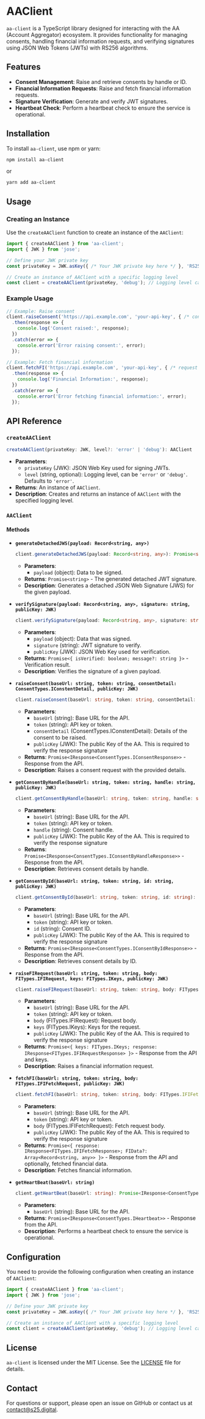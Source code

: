 # AAClient

`aa-client` is a TypeScript library designed for interacting with the AA (Account Aggregator) ecosystem. It provides functionality for managing consents, handling financial information requests, and verifying signatures using JSON Web Tokens (JWTs) with RS256 algorithms.

## Features

- **Consent Management**: Raise and retrieve consents by handle or ID.
- **Financial Information Requests**: Raise and fetch financial information requests.
- **Signature Verification**: Generate and verify JWT signatures.
- **Heartbeat Check**: Perform a heartbeat check to ensure the service is operational.

## Installation

To install `aa-client`, use npm or yarn:

```bash
npm install aa-client
```

or

```bash
yarn add aa-client
```

## Usage

### Creating an Instance

Use the `createAAClient` function to create an instance of the `AAClient`:

```typescript
import { createAAClient } from 'aa-client';
import { JWK } from 'jose';

// Define your JWK private key
const privateKey = JWK.asKey({ /* Your JWK private key here */ }, 'RS256');

// Create an instance of AAClient with a specific logging level
const client = createAAClient(privateKey, 'debug'); // Logging level can be 'error' or 'debug'
```

### Example Usage

```typescript
// Example: Raise consent
client.raiseConsent('https://api.example.com', 'your-api-key', { /* consent details */ }, "aapublickey")
  .then(response => {
    console.log('Consent raised:', response);
  })
  .catch(error => {
    console.error('Error raising consent:', error);
  });

// Example: Fetch financial information
client.fetchFI('https://api.example.com', 'your-api-key', { /* request details */ },"aapublickey")
  .then(response => {
    console.log('Financial Information:', response);
  })
  .catch(error => {
    console.error('Error fetching financial information:', error);
  });
```

## API Reference

### `createAAClient`

```typescript
createAAClient(privateKey: JWK, level?: 'error' | 'debug'): AAClient
```

- **Parameters**:
  - `privateKey` (JWK): JSON Web Key used for signing JWTs.
  - `level` (string, optional): Logging level, can be `'error'` or `'debug'`. Defaults to `'error'`.
- **Returns**: An instance of `AAClient`.
- **Description**: Creates and returns an instance of `AAClient` with the specified logging level.

### `AAClient`

#### Methods

- **`generateDetachedJWS(payload: Record<string, any>)`**

  ```typescript
  client.generateDetachedJWS(payload: Record<string, any>): Promise<string>
  ```

  - **Parameters**:
    - `payload` (object): Data to be signed.
  - **Returns**: `Promise<string>` - The generated detached JWT signature.
  - **Description**: Generates a detached JSON Web Signature (JWS) for the given payload.

- **`verifySignature(payload: Record<string, any>, signature: string, publicKey: JWK)`**

  ```typescript
  client.verifySignature(payload: Record<string, any>, signature: string, publicKey: JWK): Promise<{ isVerified: boolean; message?: string }>
  ```

  - **Parameters**:
    - `payload` (object): Data that was signed.
    - `signature` (string): JWT signature to verify.
    - `publicKey` (JWK): JSON Web Key used for verification.
  - **Returns**: `Promise<{ isVerified: boolean; message?: string }>` - Verification result.
  - **Description**: Verifies the signature of a given payload.

- **`raiseConsent(baseUrl: string, token: string, consentDetail: ConsentTypes.IConstentDetail, publicKey: JWK)`**

  ```typescript
  client.raiseConsent(baseUrl: string, token: string, consentDetail: ConsentTypes.IConstentDetail): Promise<IResponse<ConsentTypes.IConsentResponse>>
  ```

  - **Parameters**:
    - `baseUrl` (string): Base URL for the API.
    - `token` (string): API key or token.
    - `consentDetail` (ConsentTypes.IConstentDetail): Details of the consent to be raised.
    - `publicKey` (JWK): The public Key of the AA. This is required to verify the response signature
  - **Returns**: `Promise<IResponse<ConsentTypes.IConsentResponse>>` - Response from the API.
  - **Description**: Raises a consent request with the provided details.

- **`getConsentByHandle(baseUrl: string, token: string, handle: string, publicKey: JWK)`**

  ```typescript
  client.getConsentByHandle(baseUrl: string, token: string, handle: string): Promise<IResponse<ConsentTypes.IConsentByHandleResponse>>
  ```

  - **Parameters**:
    - `baseUrl` (string): Base URL for the API.
    - `token` (string): API key or token.
    - `handle` (string): Consent handle.
    - `publicKey` (JWK): The public Key of the AA. This is required to verify the response signature
  - **Returns**: `Promise<IResponse<ConsentTypes.IConsentByHandleResponse>>` - Response from the API.
  - **Description**: Retrieves consent details by handle.

- **`getConsentById(baseUrl: string, token: string, id: string, publicKey: JWK)`**

  ```typescript
  client.getConsentById(baseUrl: string, token: string, id: string): Promise<IResponse<ConsentTypes.IConsentByIdResponse>>
  ```

  - **Parameters**:
    - `baseUrl` (string): Base URL for the API.
    - `token` (string): API key or token.
    - `id` (string): Consent ID.
    - `publicKey` (JWK): The public Key of the AA. This is required to verify the response signature
  - **Returns**: `Promise<IResponse<ConsentTypes.IConsentByIdResponse>>` - Response from the API.
  - **Description**: Retrieves consent details by ID.

- **`raiseFIRequest(baseUrl: string, token: string, body: FITypes.IFIRequest, keys: FITypes.IKeys, publicKey: JWK)`**

  ```typescript
  client.raiseFIRequest(baseUrl: string, token: string, body: FITypes.IFIRequest, keys: FITypes.IKeys): Promise<{ keys: FITypes.IKeys; response: IResponse<FITypes.IFIRequestResponse> }>
  ```

  - **Parameters**:
    - `baseUrl` (string): Base URL for the API.
    - `token` (string): API key or token.
    - `body` (FITypes.IFIRequest): Request body.
    - `keys` (FITypes.IKeys): Keys for the request.
    - `publicKey` (JWK): The public Key of the AA. This is required to verify the response signature
  - **Returns**: `Promise<{ keys: FITypes.IKeys; response: IResponse<FITypes.IFIRequestResponse> }>` - Response from the API and keys.
  - **Description**: Raises a financial information request.

- **`fetchFI(baseUrl: string, token: string, body: FITypes.IFIFetchRequest, publicKey: JWK)`**

  ```typescript
  client.fetchFI(baseUrl: string, token: string, body: FITypes.IFIFetchRequest): Promise<{ response: IResponse<FITypes.IFIFetchResponse>; FIData?: Array<Record<string, any>> }>
  ```

  - **Parameters**:
    - `baseUrl` (string): Base URL for the API.
    - `token` (string): API key or token.
    - `body` (FITypes.IFIFetchRequest): Fetch request body.
    - `publicKey` (JWK): The public Key of the AA. This is required to verify the response signature
  - **Returns**: `Promise<{ response: IResponse<FITypes.IFIFetchResponse>; FIData?: Array<Record<string, any>> }>` - Response from the API and optionally, fetched financial data.
  - **Description**: Fetches financial information.

- **`getHeartBeat(baseUrl: string)`**

  ```typescript
  client.getHeartBeat(baseUrl: string): Promise<IResponse<ConsentTypes.IHeartbeat>>
  ```

  - **Parameters**:
    - `baseUrl` (string): Base URL for the API.
  - **Returns**: `Promise<IResponse<ConsentTypes.IHeartbeat>>` - Response from the API.
  - **Description**: Performs a heartbeat check to ensure the service is operational.

## Configuration

You need to provide the following configuration when creating an instance of `AAClient`:

```typescript
import { createAAClient } from 'aa-client';
import { JWK } from 'jose';

// Define your JWK private key
const privateKey = JWK.asKey({ /* Your JWK private key here */ }, 'RS256');

// Create an instance of AAClient with a specific logging level
const client = createAAClient(privateKey, 'debug'); // Logging level can be 'error' or 'debug'
```

## License

`aa-client` is licensed under the MIT License. See the [LICENSE](LICENSE) file for details.

## Contact

For questions or support, please open an issue on GitHub or contact us at [contact@s25.digital](mailto:contact@s25.digital).
